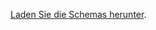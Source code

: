 [Laden Sie die Schemas herunter](https://download.microsoft.com/download/B/9/7/B97655A4-4E46-4E51-BA0A-C669106D563F/Schemas.zip).